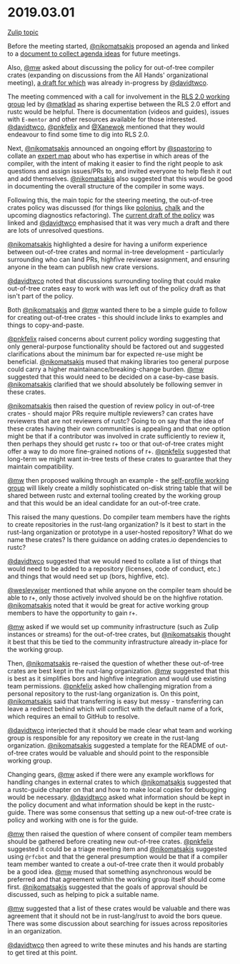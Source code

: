 # 2019.03.01

[Zulip topic](https://rust-lang.zulipchat.com/#narrow/stream/131828-t-compiler/topic/steering.20meeting.202019.2E03.2E01.20.2358850/near/159650062)

Before the meeting started, [@nikomatsakis][nikomatsakis] proposed an agenda and linked to a
[document to collect agenda ideas](https://hackmd.io/wsHwsi9zR3iq0ZF2SgEq9Q) for future meetings.

Also, [@mw][mw] asked about discussing the policy for out-of-tree compiler crates (expanding on
discussions from the All Hands' organizational meeting), [a draft for which][draft_policy] was
already in-progress by [@davidtwco][davidtwco].

The meeting commenced with a call for involvement in the [RLS 2.0 working group][rls2] led by
[@matklad][matklad] as sharing expertise between the RLS 2.0 effort and rustc would be helpful.
There is documentation (videos and guides), issues with `E-mentor` and other resources available
for those interested. [@davidtwco][davidtwco], [@pnkfelix][pnkfelix] and [@Xanewok][Xanewok]
mentioned that they would endeavour to find some time to dig into RLS 2.0.

Next, [@nikomatsakis][nikomatsakis] announced an ongoing effort by [@spastorino][spastorino] to
collate an [expert map](https://hackmd.io/Izvor8KZRiqUgcUyd2CYTw) about who has expertise in
which areas of the compiler, with the intent of making it easier to find the right people to
ask questions and assign issues/PRs to, and invited everyone to help flesh it out and add
themselves. [@nikomatsakis][nikomatsakis] also suggested that this would be good in documenting the
overall structure of the compiler in some ways.

Following this, the main topic for the steering meeting, the out-of-tree crates policy was
discussed (for things like [polonius][polonius], [chalk][chalk] and the upcoming diagnostics
refactoring). The [current draft of the policy][draft_policy] was linked and [@davidtwco][davidtwco]
emphasised that it was very much a draft and there are lots of unresolved questions.

[@nikomatsakis][nikomatsakis] highlighted a desire for having a uniform experience between
out-of-tree crates and normal in-tree development - particularly surrounding who can land PRs,
highfive reviewer assignment, and ensuring anyone in the team can publish new crate versions.

[@davidtwco][davidtwco] noted that discussions surrounding tooling that could make out-of-tree
crates easy to work with was left out of the policy draft as that isn't part of the policy.

Both [@nikomatsakis][nikomatsakis] and [@mw][mw] wanted there to be a simple guide to follow for
creating out-of-tree crates - this should include links to examples and things to copy-and-paste.

[@pnkfelix][pnkfelix] raised concerns about current policy wording suggesting that only
general-purpose functionality should be factored out and suggested clarifications about the minimum
bar for expected re-use might be beneficial. [@nikomatsakis][nikomatsakis] mused that making
libraries too general purpose could carry a higher maintainance/breaking-change burden. [@mw][mw]
suggested that this would need to be decided on a case-by-case basis. [@nikomatsakis][nikomatsakis]
clarified that we should absolutely be following semver in these crates.

[@nikomatsakis][nikomatsakis] then raised the question of review policy in out-of-tree crates -
should major PRs require multiple reviewers? can crates have reviewers that are not reviewers of
rustc? Going to on say that the idea of these crates having their own communities is appealing and
that one option might be that if a contributor was involved in crate sufficiently to review it, then
perhaps they should get rustc r+ too or that out-of-tree crates might offer a way to do more
fine-grained notions of r+. [@pnkfelix][pnkfelix] suggested that long-term we might want in-tree
tests of these crates to guarantee that they maintain compatibility.

[@mw][mw] then proposed walking through an example - the [self-profile working group][self_profile]
will likely create a mildly sophisticated on-disk string table that will be shared between rustc
and external tooling created by the working group and that this would be an ideal candidate for an
out-of-tree crate.

This raised the many questions. Do compiler team members have the rights to create repositories in
the rust-lang organization? Is it best to start in the rust-lang organization or prototype in a
user-hosted repository? What do we name these crates? Is there guidance on adding crates.io
dependencies to rustc?

[@davidtwco][davidtwco] suggested that we would need to collate a list of things that would need to
be added to a repository (licenses, code of conduct, etc.) and things that would need set up (bors,
highfive, etc).

[@wesleywiser][wesleywiser] mentioned that while anyone on the compiler team should be able to r+,
only those actively involved should be on the highfive rotation. [@nikomatsakis][nikomatsakis]
noted that it would be great for active working group members to have the opportunity to gain r+.

[@mw][mw] asked if we would set up community infrastructure (such as Zulip instances or streams) for
the out-of-tree crates, but [@nikomatsakis][nikomatsakis] thought it best that this be tied to
the community infrastructure already in-place for the working group.

Then, [@nikomatsakis][nikomatsakis] re-raised the question of whether these out-of-tree crates are
best kept in the rust-lang organization. [@mw][mw] suggested that this is best as it simplifies
bors and highfive integration and would use existing team permissions. [@pnkfelix][pnkfelix] asked
how challenging migration from a personal repository to the rust-lang organization is. On this
point, [@nikomatsakis][nikomatsakis] said that transferring is easy but messy - transferring can
leave a redirect behind which will conflict with the default name of a fork, which requires an email
to GitHub to resolve.

[@davidtwco][davidtwco] interjected that it should be made clear what team and working group is
responsible for any repository we create in the rust-lang organization.
[@nikomatsakis][nikomatsakis] suggested a template for the README of out-of-tree crates would be
valuable and should point to the responsible working group.

Changing gears, [@mw][mw] asked if there were any example workflows for handling changes in external
crates to which [@nikomatsakis][nikomatsakis] suggested that a rustc-guide chapter on that and
how to make local copies for debugging would be necessary. [@davidtwco][davidtwco] asked what
information should be kept in the policy document and what information should be kept in the
rustc-guide. There was some consensus that setting up a new out-of-tree crate is policy and working
with one is for the guide.

[@mw][mw] then raised the question of where consent of compiler team members should be gathered
before creating new out-of-tree crates. [@pnkfelix][pnkfelix] suggested it could be a triage meeting
item and [@nikomatsakis][nikomatsakis] suggested using `@rfcbot` and that the general presumption
would be that if a compiler team member wanted to create a out-of-tree crate then it would probably
be a good idea. [@mw][mw] mused that something asynchronous would be preferred and that agreement
within the working group itself should come first. [@nikomatsakis][nikomatsakis] suggested that
the goals of approval should be discussed, such as helping to pick a suitable name.

[@mw][mw] suggested that a list of these crates would be valuable and there was agreement that it
should not be in rust-lang/rust to avoid the bors queue. There was some discussion about searching
for issues across repositories in an organization.

[@davidtwco][davidtwco] then agreed to write these minutes and his hands are starting to get tired
at this point.

[rls2]: https://github.com/rust-lang/compiler-team/tree/master/working-groups/rls-2.0
[self_profile]: https://github.com/rust-lang/compiler-team/tree/master/working-groups/self-profile
[draft_policy]: https://github.com/rust-lang/compiler-team/pull/19
[chalk]: https://github.com/rust-lang-nursery/chalk/
[polonius]: https://github.com/rust-lang-nursery/polonius

[davidtwco]: https://github.com/davidtwco
[nikomatsakis]: https://github.com/nikomatsakis
[pnkfelix]: https://github.com/pnkfelix
[Xanewok]: https://github.com/Xanewok
[matklad]: https://github.com/matklad
[mw]: https://github.com/michaelwoerister
[spastorino]: https://github.com/spastorino
[wesleywiser]: https://github.com/wesleywiser
